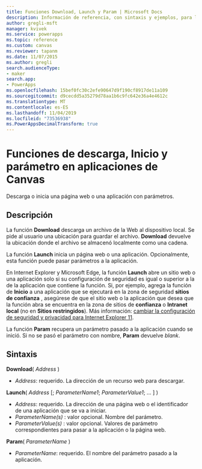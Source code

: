 ```yaml
---
title: Funciones Download, Launch y Param | Microsoft Docs
description: Información de referencia, con sintaxis y ejemplos, para las funciones de descarga, Inicio y parámetros de las aplicaciones de Canvas
author: gregli-msft
manager: kvivek
ms.service: powerapps
ms.topic: reference
ms.custom: canvas
ms.reviewer: tapanm
ms.date: 11/07/2015
ms.author: gregli
search.audienceType:
- maker
search.app:
- PowerApps
ms.openlocfilehash: 15bef0fc30c2efe90647d9f190cf8917de11a109
ms.sourcegitcommit: d9cecdd5a35279d78aa1b6c9fc642e36a4e4612c
ms.translationtype: MT
ms.contentlocale: es-ES
ms.lasthandoff: 11/04/2019
ms.locfileid: "73536938"
ms.PowerAppsDecimalTransform: true
---
```

# <a name="download-launch-and-param-functions-in-canvas-apps"></a>Funciones de descarga, Inicio y parámetro en aplicaciones de Canvas
Descarga o inicia una página web o una aplicación con parámetros.  

## <a name="description"></a>Descripción
La función **Download** descarga un archivo de la Web al dispositivo local. Se pide al usuario una ubicación para guardar el archivo.  **Download** devuelve la ubicación donde el archivo se almacenó localmente como una cadena.  

La función **Launch** inicia un página web o una aplicación.  Opcionalmente, esta función puede pasar parámetros a la aplicación.

En Internet Explorer y Microsoft Edge, la función **Launch** abre un sitio web o una aplicación solo si su configuración de seguridad es igual o superior a la de la aplicación que contiene la función. Si, por ejemplo, agrega la función de **Inicio** a una aplicación que se ejecutará en la zona de seguridad **sitios de confianza** , asegúrese de que el sitio web o la aplicación que desea que la función abra se encuentra en la zona de sitios de **confianza** o **Intranet local** (no en  **Sitios restringidos**). Más información: [cambiar la configuración de seguridad y privacidad para Internet Explorer 11](https://support.microsoft.com/help/17479/windows-internet-explorer-11-change-security-privacy-settings).  

La función **Param** recupera un parámetro pasado a la aplicación cuando se inició. Si no se pasó el parámetro con nombre, **Param** devuelve *blank*.

## <a name="syntax"></a>Sintaxis
**Download**( *Address* )

* *Address*: requerido.  La dirección de un recurso web para descargar.

**Launch**( *Address* [; *ParameterName1*; *ParameterValue1*; ... ] )

* *Address*: requerido.  La dirección de una página web o el identificador de una aplicación que se va a iniciar.
* *ParameterName(s)* : valor opcional.  Nombre del parámetro.
* *ParameterValue(s)* : valor opcional.  Valores de parámetro correspondientes para pasar a la aplicación o la página web.

**Param**( *ParameterName* )

* *ParameterName*: requerido.  El nombre del parámetro pasado a la aplicación.

